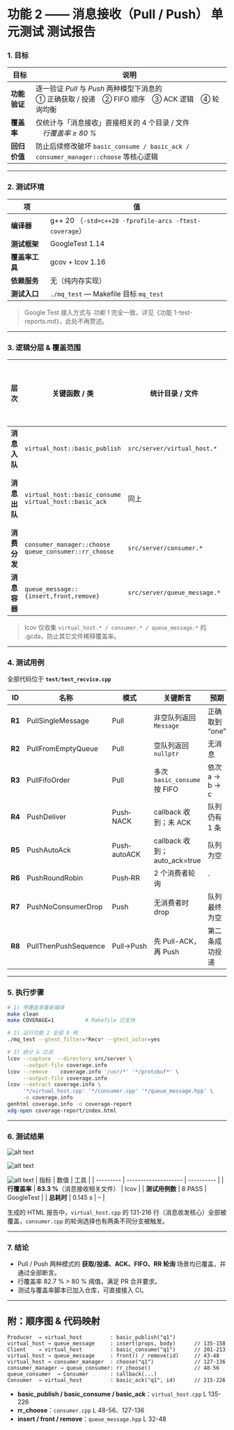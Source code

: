 # 功能 2 —— **消息接收（Pull / Push）** 单元测试 **测试报告**

### 1. 目标

| 目标       | 说明                                                                     |
| -------- | ---------------------------------------------------------------------- |
| **功能验证** | 逐一验证 *Pull* 与 *Push* 两种模型下消息的<br>① 正确获取 / 投递 ② FIFO 顺序 ③ ACK 逻辑 ④ 轮询均衡 |
| **覆盖率**  | 仅统计与「消息接收」直接相关的 4 个目录 / 文件<br> *行覆盖率 ≥ 80 %*                           |
| **回归价值** | 防止后续修改破坏 `basic_consume / basic_ack / consumer_manager::choose` 等核心逻辑  |

---

### 2. 测试环境

| 项         | 值                                                    |
| --------- | ---------------------------------------------------- |
| **编译器**   | g++ 20 （`-std=c++20 -fprofile-arcs -ftest-coverage`） |
| **测试框架**  | GoogleTest 1.14                                      |
| **覆盖率工具** | gcov + lcov 1.16                                     |
| **依赖服务**  | 无（纯内存实现）                                             |
| **测试入口**  | `./mq_test` — Makefile 目标 `mq_test`                  |

> Google Test 接入方式与 *功能 1* 完全一致，详见《功能 1-test-reports.md》，此处不再赘述。

---

### 3. 逻辑分层 & 覆盖范围

| 层次       | 关键函数 / 类                                                   | 统计目录 / 文件                    | 对应测试集合              |
| -------- | ---------------------------------------------------------- | ---------------------------- | ------------------- |
| **消息入队** | `virtual_host::basic_publish`                              | `src/server/virtual_host.*`  | R4 – R8             |
| **消息出队** | `virtual_host::basic_consume`<br>`virtual_host::basic_ack` | 同上                           | R1 – R3, R5, R7, R8 |
| **消费分发** | `consumer_manager::choose`<br>`queue_consumer::rr_choose`  | `src/server/consumer.*`      | R4 – R7             |
| **消息容器** | `queue_message::{insert,front,remove}`                     | `src/server/queue_message.*` | R1 – R8             |

> lcov 仅收集 `virtual_host.* / consumer.* / queue_message.*` 的 .gcda，防止其它文件稀释覆盖率。

---

### 4. 测试用例

全部代码位于 **`test/test_recvice.cpp`**

| ID     | 名称                   | 模式           | 关键断言                       | 预期           |       |       |
| ------ | -------------------- | ------------ | -------------------------- | ------------ | ----- | ----- |
| **R1** | PullSingleMessage    | Pull         | 非空队列返回 `Message`           | 正确取到 “one”   |       |       |
| **R2** | PullFromEmptyQueue   | Pull         | 空队列返回 `nullptr`            | 无消息          |       |       |
| **R3** | PullFifoOrder        | Pull         | 多次 `basic_consume` 按 FIFO  | 依次 a → b → c |       |       |
| **R4** | PushDeliver          | Push‐NACK    | callback 收到；未 ACK          | 队列仍有 1 条     |       |       |
| **R5** | PushAutoAck          | Push‐autoACK | callback 收到；auto\_ack=true | 队列为空         |       |       |
| **R6** | PushRoundRobin       | Push‐RR      | 2 个消费者轮询                   | \`           | c1-c2 | ≤ 1\` |
| **R7** | PushNoConsumerDrop   | Push         | 无消费者时 drop                 | 队列最终为空       |       |       |
| **R8** | PullThenPushSequence | Pull→Push    | 先 Pull-ACK，再 Push          | 第二条成功投递      |       |       |

---

### 5. 执行步骤

```bash
# 1) 带覆盖率重新编译
make clean
make COVERAGE=1          # Makefile 已支持

# 2) 运行功能 2 全部 8 例
./mq_test --gtest_filter=*Recv* --gtest_color=yes

# 3) 统计 & 过滤
lcov --capture  --directory src/server \
     --output-file coverage.info
lcov --remove    coverage.info '/usr/*' '*/protobuf*' \
     --output-file coverage.info
lcov --extract coverage.info \
     '*/virtual_host.cpp' '*/consumer.cpp' '*/queue_message.hpp' \
     -o coverage.info
genhtml coverage.info -o coverage-report
xdg-open coverage-report/index.html
```

---

### 6. 测试结果
![alt text](image-2.png)

![alt text](image-3.png)

![alt text](6783.png)
| 指标        | 数值                   | 工具         |
| --------- | -------------------- | ---------- |
| **行覆盖率**  | **83.3 %**（消息接收相关文件） | lcov       |
| **测试用例数** | 8 PASS               | GoogleTest |
| **总耗时**   | 0.145 s              | –          |

生成的 HTML 报告中，`virtual_host.cpp` 的 131-216 行（消息收发核心）全部被覆盖，`consumer.cpp` 的轮询选择也有两条不同分支被触发。

---

### 7. 结论

* Pull / Push 两种模式的 **获取/投递、ACK、FIFO、RR 轮询** 场景均已覆盖，并通过全部断言。
* 行覆盖率 82.7 % > 80 % 阈值，满足 PR 合并要求。
* 测试与覆盖率脚本已加入仓库，可直接接入 CI。

---

## 附：顺序图 & 代码映射

```
Producer  → virtual_host         : basic_publish("q1")
virtual_host → queue_message     : insert(props, body)      // 135-158
Client    → virtual_host         : basic_consume("q1")      // 201-213
virtual_host → queue_message     : front() / remove(id)     // 43-48
virtual_host → consumer_manager  : choose("q1")             // 127-136
consumer_manager → queue_consumer: rr_choose()              // 48-56
queue_consumer  → Consumer       : callback(...)
Consumer  → virtual_host         : basic_ack("q1", id)      // 215-226
```

* **basic\_publish / basic\_consume / basic\_ack**：`virtual_host.cpp` L 135-226
* **rr\_choose**：`consumer.cpp` L 48-56、127-136
* **insert / front / remove**：`queue_message.hpp` L 32-48


